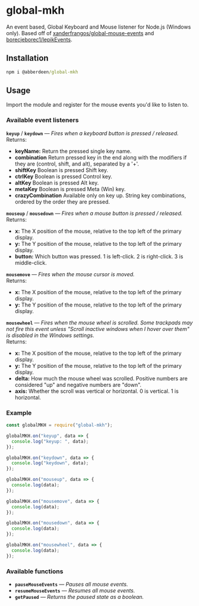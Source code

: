 # global-mkh

An event based, Global Keyboard and Mouse listener for Node.js (Windows only). Based off of [xanderfrangos/global-mouse-events](https://github.com/xanderfrangos/global-mouse-events) and [borecjeborec1/lepikEvents](https://github.com/borecjeborec1/lepikEvents).

## Installation

```cmd
npm i @abberdeen/global-mkh
```

## Usage
Import the module and register for the mouse events you'd like to listen to.

### Available event listeners

**`keyup`** / **`keydown`** — *Fires when a keyboard button is pressed / released.*\
Returns:
- **keyName:** Return the pressed single key name.
- **combination**  Return pressed key in the end along with the modifiers if they are (control, shift, and alt), separated by a '+'. 
- **shiftKey** Boolean is pressed Shift key.
- **ctrlKey** Boolean is pressed Control key.
- **altKey** Boolean is pressed Alt key.
- **metaKey** Boolean is pressed Meta (Win) key. 
- **crazyCombination** Available only on key up. String key combinations, ordered by the order they are pressed.

**`mouseup`** / **`mousedown`** — *Fires when a mouse button is pressed / released.*\
Returns:
- **x:** The X position of the mouse, relative to the top left of the primary display.
- **y:** The Y position of the mouse, relative to the top left of the primary display.
- **button:** Which button was pressed. 1 is left-click. 2 is right-click. 3 is middle-click.

**`mousemove`** — *Fires when the mouse cursor is moved.*\
Returns:
- **x:** The X position of the mouse, relative to the top left of the primary display.
- **y:** The Y position of the mouse, relative to the top left of the primary display.

**`mousewheel`** — *Fires when the mouse wheel is scrolled. Some trackpads may not fire this event unless "Scroll inactive windows when I hover over them" is disabled in the Windows settings.*\
Returns:
- **x:** The X position of the mouse, relative to the top left of the primary display.
- **y:** The Y position of the mouse, relative to the top left of the primary display.
- **delta:** How much the mouse wheel was scrolled. Positive numbers are considered "up" and negative numbers are "down".
- **axis:** Whether the scroll was vertical or horizontal. 0 is vertical. 1 is horizontal.

### Example

```js
const globalMKH = require("global-mkh");

globalMKH.on("keyup", data => {
  console.log("keyup: ", data);
});

globalMKH.on("keydown", data => {
  console.log("keydown", data);
});

globalMKH.on("mouseup", data => {
  console.log(data);
});

globalMKH.on("mousemove", data => {
  console.log(data);
});

globalMKH.on("mousedown", data => {
  console.log(data);
});

globalMKH.on("mousewheel", data => {
  console.log(data);
});

```

### Available functions

- **`pauseMouseEvents`** — *Pauses all mouse events.*
- **`resumeMouseEvents`** — *Resumes all mouse events.*
- **`getPaused`** — *Returns the paused state as a boolean.*
